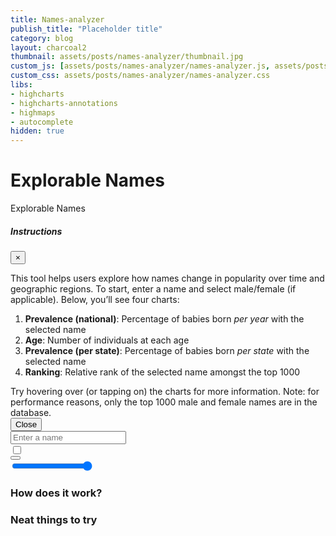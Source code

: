 ```yaml
---
title: Names-analyzer
publish_title: "Placeholder title"
category: blog
layout: charcoal2
thumbnail: assets/posts/names-analyzer/thumbnail.jpg
custom_js: [assets/posts/names-analyzer/names-analyzer.js, assets/posts/names-analyzer/lodash.min.js]
custom_css: assets/posts/names-analyzer/names-analyzer.css
libs:
- highcharts
- highcharts-annotations
- highmaps
- autocomplete
hidden: true
---
```


<!-- <img class="banner" src="{{site.baseurl}}/assets/posts/names-analyzer/hero.png"> --> 
<!-- 
Explorable Names
==
 -->

<div class='title-mobile'> 
<h1>Explorable Names</h1>
</div>
<div class='title'>
	<span>Explorable</span>
	<span>Names</span>
</div>

<!--
### Instructions: 
This tool helps users explore how names change in popularity over time and geographic regions. To start, enter a name and select male/female (if applicable). Below, you’ll see four charts: 

1. Prevalence (national): percentage of babies born _per year_ with the selected name 
2. Age: The number of individuals at each age
3. Prevalence (per state) percentage of babies born _per state_ with the selected name 
4. Ranking: The relative rank of the selected name amongst the top 1000

Try hovering over (or tapping on) the charts for more information. Note: for performance reasons, only the top 1000 male and female names are in the database. 
-->


<div class="modal fade" id="instructionModal" tabindex="-1" role="dialog" aria-labelledby="exampleModalLabel" aria-hidden="true">
  <div class="modal-dialog" role="document">
    <div class="modal-content">
      <div class="modal-header">
        <h5 class="modal-title" id="exampleModalLabel">Instructions</h5>
        <button type="button" class="close" data-dismiss="modal" aria-label="Close">
          <span aria-hidden="true">&times;</span>
        </button>
      </div>
      <div class="modal-body">
		<p>This tool helps users explore how names change in popularity over time and geographic regions. To start, enter a name and select male/female (if applicable). Below, you’ll see four charts: </p>
        <ol>
		<li><b>Prevalence (national)</b>: Percentage of babies born <span style="font-style:italic">per year</span> with the selected name</li>
		<li><b>Age</b>: Number of individuals at each age</li>
		<li><b>Prevalence (per state)</b>: Percentage of babies born <span style="font-style:italic">per state</span> with the selected name</li>
		<li><b>Ranking</b>: Relative rank of the selected name amongst the top 1000</li>
		</ol>
		Try hovering over (or tapping on) the charts for more information. Note: for performance reasons, only the top 1000 male and female names are in the database.
      </div>
      <div class="modal-footer">
        <button type="button" class="btn btn-secondary" data-dismiss="modal">Close</button>
      </div>
    </div>
  </div>
</div>


<div class="iface">
 	<div class='input'>
		<input type="name" id="name" class="name-input" spellcheck="false" placeholder="Enter a name" autocomplete="off"/>
	</div>
	<div class='button-set'>
		<div class="toggle"> 
		  <input id="sex" type="checkbox"/>
		  <label class="sex"></label>
		</div>
		<button type="button" class="btn btn-primary" data-toggle="modal" data-target="#instructionModal"></button>
	</div>
</div>


<div class='line-charts'>
	<div class="chart" id="prevalence"></div>
	<div class="chart" id="age"></div>
</div>

<div class='aux-charts'>
	<div>
		<input class="slider" id='map-slider' type="range" min="1910" max="2020" value="2020">
		<div class='chart' id='map'></div>
	</div>
	<div class="chart" id="rank"></div>
</div>

### How does it work?

### Neat things to try
<!-- 
<figure>
<img src="https://images.unsplash.com/photo-1549740425-5e9ed4d8cd34?ixlib=rb-1.2.1&ixid=MXwxMjA3fDB8MHxjb2xsZWN0aW9uLXBhZ2V8MXwzOTU0NTB8fGVufDB8fHw%3D&w=1000&q=80" alt="Trulli" style="width:100%">
<figcaption align = "center"><b>Fig.1 - 4K Mountains Wallpaper</b></figcaption>
</figure>
 -->